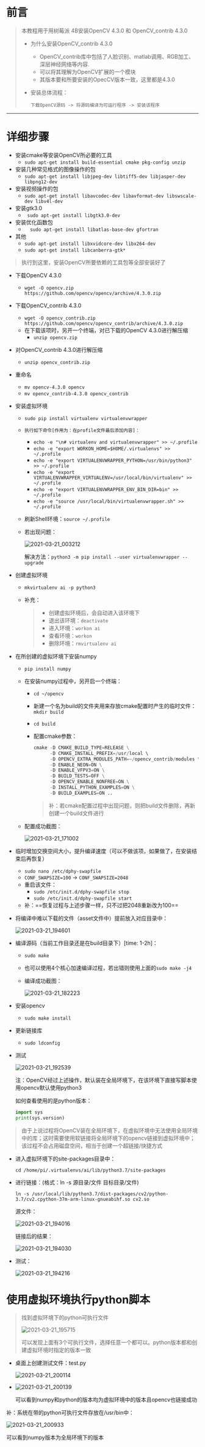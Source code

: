 # 前言

> 本教程用于用树莓派 4B安装OpenCV 4.3.0 和 OpenCV_contrib 4.3.0
>
> - 为什么安装OpenCV_contrib 4.3.0
>   - OpenCV_contrib库中包括了人脸识别、matlab调用、RGB加工、深层神经网络等内容.
>   - 可以将其理解为OpenCV扩展的一个模块
>   - 其版本要和所要安装的OpecCV版本一致，这里都是4.3.0
>   
> - 安装总体流程：
>
>   `下载OpenCV源码 -> 将源码编译为可运行程序 -> 安装该程序`

---



# 详细步骤

- 安装cmake等安装OpenCV所必要的工具
  - `sudo apt-get install build-essential cmake pkg-config unzip`
- 安装几种常见格式的图像操作的包
  - `sudo apt-get install libjpeg-dev libtiff5-dev libjasper-dev libpng12-dev`
- 安装视频操作的包
  - `sudo apt-get install libavcodec-dev libavformat-dev libswscale-dev libv4l-dev`
- 安装gtk3.0
  - ` sudo apt-get install libgtk3.0-dev`
- 安装优化函数包
  - `  sudo apt-get install libatlas-base-dev gfortran`
- 其他
  - `sudo apt-get install libxvidcore-dev libx264-dev`
  - `sudo apt-get install libcanberra-gtk*`



> 执行到这里，安装OpenCV所要依赖的工具包等全部安装好了

- 下载OpenCV 4.3.0

  - `wget -O opencv.zip https://github.com/opencv/opencv/archive/4.3.0.zip`

- 下载OpenCV_contrib 4.3.0

  - `wget -O opencv_contrib.zip https://github.com/opencv/opencv_contrib/archive/4.3.0.zip`
  - 在下载该项时，另开一个终端，对已下载的OpenCV 4.3.0进行解压缩
    - `unzip opencv.zip`

- 对OpenCV_contrib 4.3.0进行解压缩

  - `unzip opencv_contrib.zip`

- 重命名

  - `mv opencv-4.3.0 opencv`
  - `mv opencv_contrib-4.3.0 opencv_contrib`

- 安装虚拟环境

  - `sudo pip install virtualenv virtualenvwrapper`

  - `执行如下命令[作用为：在profile文件最后添加内容]：`

    - `echo -e "\n# virtualenv and virtualenvwrapper" >> ~/.profile`
    - `echo -e "export WORKON_HOME=$HOME/.virtualenvs" >> ~/.profile`
    - `echo -e "export VIRTUALENVWRAPPER_PYTHON=/usr/bin/python3" >> ~/.profile`
    - `echo -e "export VIRTUALENVWRAPPER_VIRTUALENV=/usr/local/bin/virtualenv" >> ~/.profile`
    - `echo -e "export VIRTUALENVWRAPPER_ENV_BIN_DIR=bin" >> ~/.profile`
    - `echo -e "source /usr/local/bin/virtualenvwrapper.sh" >> ~/.profile`

  - 刷新Shell环境：`source ~/.profile`

  - 若出现问题：

    ![2021-03-21_003212](2-安装OpenCV4.assets/2021-03-21_003212.png) 

    解决方法：`python3 -m pip install --user virtualenvwrapper --upgrade`

- 创建虚拟环境

  - `mkvirtualenv ai -p python3`

  - 补充：

    > - 创建虚拟环境后，会自动进入该环境下
    > - 退出该环境：`deactivate`
    > - 进入环境：`workon ai`
    > - 查看环境：`workon`
    > - 删除环境：`rmvirtualenv ai`

- 在所创建的虚拟环境下安装numpy

  - `pip install numpy`

  - 在安装numpy过程中，另开启一个终端：

    - `cd ~/opencv`

    - 新建一个名为build的文件夹用来存放cmake配置时产生的临时文件：`mkdir build`

    - `cd build`

    - 配置cmake参数：

      ```python
      cmake -D CMAKE_BUILD_TYPE=RELEASE \
            -D CMAKE_INSTALL_PREFIX=/usr/local \ 
            -D OPENCV_EXTRA_MODULES_PATH=~/opencv_contrib/modules \
            -D ENABLE_NEON=ON \
            -D ENABLE_VFPV3=ON \
            -D BUILD_TESTS=OFF \
            -D OPENCV_ENABLE_NONFREE=ON \
            -D INSTALL_PYTHON_EXAMPLES=ON \
            -D BUILD_EXAMPLES=ON ..
      ```

      > 补：若cmake配置过程中出现问题，则把build文件删除，再新创建一个build文件进行
    
  - 配置成功截图：

    ![2021-03-21_171002](2-安装OpenCV4.assets/2021-03-21_171002.png) 

- 临时增加交换空间大小，提升编译速度（可以不做该项，如果做了，在安装结束后再恢复）
  
  - `sudo nano /etc/dphy-swapfile`
  - `CONF_SWAPSIZE=100` -> `CONF_SWAPSIZE=2048`
  - 重启该文件：
    - `sudo /etc/init.d/dphy-swapfile stop`
    - `sudo /etc/init.d/dphy-swapfile start`
  - 补：==恢复过程与上述步骤一样，只不过把2048重新改为100==
  
- 将编译中难以下载的文件（asset文件中）提前放入对应目录中：
  
  ![2021-03-21_194601](2-安装OpenCV4.assets/2021-03-21_194601.png) 
  
- 编译源码（当前工作目录还是在build目录下）[time: 1-2h]：

  - `sudo make`

  - 也可以使用4个核心加速编译过程，若出错则使用上面的`sudo make -j4`

  - 编译成功截图：

    ![2021-03-21_182223](2-安装OpenCV4.assets/2021-03-21_182223.png) 

- 安装opencv

  - `sudo make install`

- 更新链接库

  - `sudo ldconfig`

- 测试

  ![2021-03-21_192539](2-安装OpenCV4.assets/2021-03-21_192539.png) 

  注：OpenCV经过上述操作，默认装在全局环境下，在该环境下直接写脚本使用opencv默认使用python3

  如何查看使用的是python版本：

  ```python
  import sys
  print(sys.version)
  ```

  

> 由于上说过程将OpenCV装在全局环境下，在虚拟环境中无法使用全局环境中的库；这时需要使用软链接将全局环境下的opencv链接到虚拟环境中；该过程不会占用磁盘空间，相当于创建一个超链接/快捷方式

- 进入虚拟环境下的site-packages目录中：

  `cd /home/pi/.virtualenvs/ai/lib/python3.7/site-packages`

- 进行链接：(格式：ln -s  源目录/文件  目标目录/文件)

  `ln -s /usr/local/lib/python3.7/dist-packages/cv2/python-3.7/cv2.cpython-37m-arm-linux-gnueabihf.so cv2.so `

  源文件：

  ![2021-03-21_194016](2-安装OpenCV4.assets/2021-03-21_194016.png) 

  链接后的结果：

  ![2021-03-21_194030](2-安装OpenCV4.assets/2021-03-21_194030.png) 

- 测试：

  ![2021-03-21_194216](2-安装OpenCV4.assets/2021-03-21_194216.png) 





# 使用虚拟环境执行python脚本

> 找到虚拟环境下的python可执行文件
>
> ![2021-03-21_195715](2-安装OpenCV4.assets/2021-03-21_195715.png) 
>
> 可以发现上面有3个可执行文件，选择任意一个都可以。python版本都和创建虚拟环境时指定的版本一致



- 桌面上创建测试文件：test.py

  ![2021-03-21_200114](2-安装OpenCV4.assets/2021-03-21_200114.png) 

- ![2021-03-21_200139](2-安装OpenCV4.assets/2021-03-21_200139.png) 

  可以看到numpy和python的版本均为虚拟环境中的版本且opencv也链接成功



补：系统在带的python可执行文件存放在/usr/bin中：

![2021-03-21_200933](2-安装OpenCV4.assets/2021-03-21_200933.png) 

可以看到numpy版本为全局环境下的版本